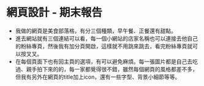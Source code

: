 # 網頁設計 - 期末報告

- 我做的網頁是美食部落格，有分三個種類，早午餐、正餐還有甜點。
- 進去網站就有三個連結可以看，每一個小網站的店家名稱也可以連接去他自己的粉絲專頁，然後我有加分頁開啟，這樣就不用跳來跳去，看完粉絲專頁就可以按叉叉。
- 在每個頁面下也有回主頁的選項，有可以避免麻煩。每一張圖片都是自己去吃過、親手拍下來的的，每一家都覺得很不錯，雖然每個網頁的風格都差不多，但我有另外在網頁的title加上icon，還有一些字型、背景小細節等等。

